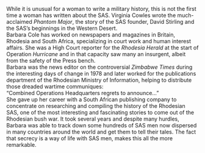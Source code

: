 While it is unusual for a woman to write a military history, this is not the first time a woman has written about the SAS. Virginia Cowles wrote the much-acclaimed _Phantom Major_, the story of the SAS founder, David Stirling and the SAS’s beginnings in the Western Desert.  
Barbara Cole has worked on newspapers and magazines in Britain, Rhodesia and South Africa, specializing in court work and human interest affairs. She was a High Court reporter for the _Rhodesia Herald_ at the start of Operation _Hurricane_ and in that capacity saw many an insurgent, albeit from the safety of the Press bench.  
Barbara was the news editor on the controversial _Zimbabwe Times_ during the interesting days of change in 1978 and later worked for the publications department of the Rhodesian Ministry of Information, helping to distribute those dreaded wartime communiques:  
“Combined Operations Headquarters regrets to announce…”  
She gave up her career with a South African publishing company to concentrate on researching and compiling the history of the Rhodesian SAS, one of the most interesting and fascinating stories to come out of the Rhodesian bush war. It took several years and despite many hurdles, Barbara was able to track down some hundreds of SAS men now dispersed in many countries around the world and get them to tell their tales. The fact that secrecy is a way of life with SAS men, makes this all the more remarkable.
